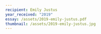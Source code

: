 ```yaml
---
recipient: Emily Justus
year_received: "2019"
essay: /assets/2019-emily-justus.pdf
thumbnail: /assets/2019-emily-justus.jpg
---
```

